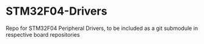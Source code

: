 # STM32F04-Drivers
Repo for STM32F04 Peripheral Drivers, to be included as a git submodule in respective board repositories
